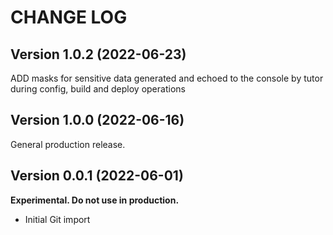 # CHANGE LOG

## Version 1.0.2 (2022-06-23)

ADD masks for sensitive data generated and echoed to the console by tutor during
config, build and deploy operations

## Version 1.0.0 (2022-06-16)

General production release.

## Version 0.0.1 (2022-06-01)

**Experimental. Do not use in production.**

* Initial Git import
